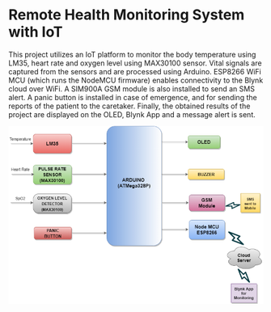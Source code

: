 # Remote Health Monitoring System with IoT

This project utilizes an IoT platform to monitor the body temperature using LM35, heart rate and oxygen level using MAX30100 sensor. Vital signals are captured from the sensors and are processed using Arduino. 
ESP8266 WiFi MCU (which runs the NodeMCU firmware) enables connectivity to the Blynk cloud over WiFi.
A SIM900A GSM module is also installed to send an SMS alert. A panic button is installed in case of emergence, and for sending the reports of the patient to the caretaker. Finally, the obtained results of the project are displayed on the OLED, Blynk App and a message alert is sent.

![Block Diagram](https://github.com/VPraharsha03/Remote_Health_Monitoring_System/blob/main/Block.png?raw=true)
